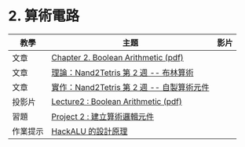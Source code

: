 # 2. 算術電路

| 教學 | 主題  | 影片  |
|--------|-----|------|
| 文章 | [Chapter 2. Boolean Arithmetic (pdf)](http://nand2tetris.org/chapters/chapter%2002.pdf)  |  |
| 文章 | [理論：Nand2Tetris 第 2 週 -- 布林算術](ymag201506:focus4)  |  |
| 文章 | [實作：Nand2Tetris 第 2 週 -- 自製算術元件](pmag201507:focus4)  |  |
| 投影片 | [Lecture2 : Boolean Arithmetic (pdf)](http://nand2tetris.org/lectures/PDF/lecture%2002%20Boolean%20arithmetic.pdf)  |  |
| 習題 | [Project 2 : 建立算術邏輯元件](http://nand2tetris.org/02.php)  |  |
| 作業提示 | [HackALU 的設計原理](hackALU)  |  |